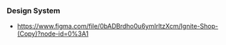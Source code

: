 ### Design System
- https://www.figma.com/file/0bADBrdho0u6ymIrltzXcm/Ignite-Shop-(Copy)?node-id=0%3A1